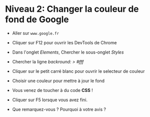 # Niveau 2: Changer la couleur de fond de __Google__

- Aller sur `www.google.fr`
- Cliquer sur F12 pour ouvrir les DevTools de Chrome
- Dans l'onglet _Elements_, Chercher le sous-onglet _Styles_
- Chercher la ligne _backround: > #fff_
- Cliquer sur le petit carré blanc pour ouvrir le selecteur de couleur
- Choisir une couleur pour mettre à jour le fond
- Vous venez de toucher à du code __CSS__ !

- Cliquer sur F5 lorsque vous avez fini.
- Que remarquez-vous ? Pourquoi à votre avis ?
